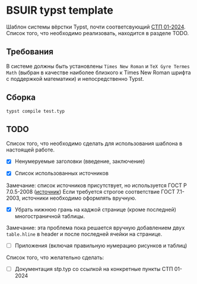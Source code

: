 # BSUIR typst template

Шаблон системы вёрстки Typst, почти соответсвующий [СТП 01-2024](https://www.bsuir.by/m/12_100229_1_185586.pdf). 
Список того, что необходимо реализовать, находится в разделе TODO.

## Требования 

В системе должны быть установлены `Times New Roman` и `TeX Gyre Termes Math` (выбран в качестве наиболее 
близкого к Times New Roman шрифта с поддержкой математики) и непосредственно Typst.

## Сборка

```
typst compile test.typ
```

## TODO 

Список того, что необходимо сделать для использования шаблона в настоящей работе.

- [x] Ненумеруемые заголовки (введение, заключение)

- [x] Список использованных источников

Замечание: список источников присутствует, но используется ГОСТ Р 7.0.5-2008 ([источник](http://mbio.bas-net.by/cager/ru/content/77-new-zotero-style))
Если требуется строгое соответствие ГОСТ 7.1-2003, источники необходимо оформлять вручную.

- [x] Убрать нижнюю грань на каджой странице (кроме последней) многостраничной таблицы.

Замечание: эта проблема пока решается вручную добавлением двух `table.hline` в header и 
после последней ячейки на странице.

- [ ] Приложения (включая правильную нумерацию рисунков и таблиц)

Список того, что желательно сделать:

- [ ] Документация stp.typ со ссылкой на конкретные пункты СТП 01-2024



